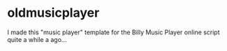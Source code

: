 # oldmusicplayer
I made this "music player" template for the Billy Music Player online script quite a while a ago...
